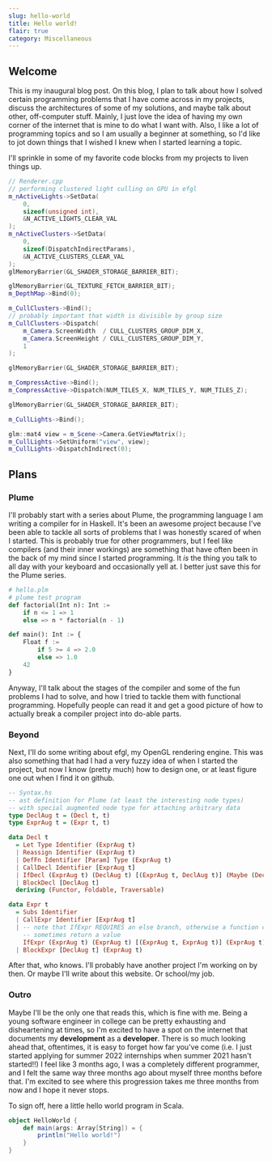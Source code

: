 ```yaml
---
slug: hello-world
title: Hello world!
flair: true
category: Miscellaneous
---
```


## Welcome
This is my inaugural blog post. On this blog, I plan to talk about how I solved
certain programming problems that I have come across in my projects, discuss the
architectures of some of my solutions, and maybe talk about other, off-computer 
stuff. Mainly, I just love the idea of having my own corner of the internet that is
mine to do what I want with. 
Also, I like a lot of programming topics and so I am usually a beginner at something,
so I'd like to jot down things that I wished I knew when I started learning
a topic. 

I'll sprinkle in some of my favorite code blocks from my projects to liven things up.

```cpp
// Renderer.cpp
// performing clustered light culling on GPU in efgl
m_nActiveLights->SetData(
    0, 
    sizeof(unsigned int), 
    &N_ACTIVE_LIGHTS_CLEAR_VAL
);
m_nActiveClusters->SetData(
    0, 
    sizeof(DispatchIndirectParams), 
    &N_ACTIVE_CLUSTERS_CLEAR_VAL
);
glMemoryBarrier(GL_SHADER_STORAGE_BARRIER_BIT);

glMemoryBarrier(GL_TEXTURE_FETCH_BARRIER_BIT);
m_DepthMap->Bind(0);

m_CullClusters->Bind();
// probably important that width is divisible by group size
m_CullClusters->Dispatch(
    m_Camera.ScreenWidth  / CULL_CLUSTERS_GROUP_DIM_X, 
    m_Camera.ScreenHeight / CULL_CLUSTERS_GROUP_DIM_Y, 
    1
);

glMemoryBarrier(GL_SHADER_STORAGE_BARRIER_BIT);

m_CompressActive->Bind();
m_CompressActive->Dispatch(NUM_TILES_X, NUM_TILES_Y, NUM_TILES_Z);

glMemoryBarrier(GL_SHADER_STORAGE_BARRIER_BIT);

m_CullLights->Bind();

glm::mat4 view = m_Scene->Camera.GetViewMatrix();
m_CullLights->SetUniform("view", view);
m_CullLights->DispatchIndirect(0);
```

## Plans
### Plume
I'll probably start with a series about Plume, the programming language I am 
writing a compiler for in Haskell. It's been an awesome project because I've 
been able to tackle all sorts of problems that I was honestly scared of when I 
started. This is probably true for other programmers, but I feel like compilers 
(and their inner workings) are something that have often been in the back of my 
mind since I started programming. It *is* the thing you talk to all day with your
keyboard and occasionally yell at. I better just save this for the Plume series.

```python
# hello.plm
# plume test program
def factorial(Int n): Int :=
    if n <= 1 => 1
    else => n * factorial(n - 1)

def main(): Int := {
    Float f :=
        if 5 >= 4 => 2.0
        else => 1.0
    42
}
```

Anyway, I'll talk about the stages of the compiler and some of the fun problems 
I had to solve, and how I tried to tackle them with functional programming. Hopefully
people can read it and get a good picture of how to actually break a compiler 
project into do-able parts. 

### Beyond
Next, I'll do some writing about efgl, my OpenGL rendering engine. This was also something
that had I had a very fuzzy idea of when I started the project, but now I know
(pretty much) how to design one, or at least figure one out when I find it on 
github.

```haskell
-- Syntax.hs
-- ast definition for Plume (at least the interesting node types)
-- with special augmented node type for attaching arbitrary data
type DeclAug t = (Decl t, t)
type ExprAug t = (Expr t, t)

data Decl t
  = Let Type Identifier (ExprAug t)
  | Reassign Identifier (ExprAug t)
  | DefFn Identifier [Param] Type (ExprAug t)
  | CallDecl Identifier [ExprAug t]
  | IfDecl (ExprAug t) (DeclAug t) [(ExprAug t, DeclAug t)] (Maybe (DeclAug t))
  | BlockDecl [DeclAug t]
  deriving (Functor, Foldable, Traversable)

data Expr t
  = Subs Identifier
  | CallExpr Identifier [ExprAug t]
  | -- note that IfExpr REQUIRES an else branch, otherwise a function could only
    -- sometimes return a value
    IfExpr (ExprAug t) (ExprAug t) [(ExprAug t, ExprAug t)] (ExprAug t)
  | BlockExpr [DeclAug t] (ExprAug t)
```

After that, who knows. I'll probably have another project I'm working on by then.
Or maybe I'll write about this website. Or school/my job. 

### Outro
Maybe I'll be the only one that reads this, which is fine with me. Being a young software
engineer in college can be pretty exhausting and disheartening at times, so I'm 
excited to have a spot on the internet that documents my **development** as a **developer**.
There is so much looking ahead that, oftentimes, it is easy to forget how far you've come 
(i.e. I just started applying for summer 2022 internships when summer 2021 hasn't started!!)
I feel like 3 months ago, I was a completely different programmer, and I felt the same way
three months ago about myself three months before that. I'm excited to see where this progression 
takes me three months from now and I hope it never stops.

To sign off, here a little hello world program in Scala.

```scala
object HelloWorld {
    def main(args: Array[String]) = {
        println("Hello world!")
    }
}
```
